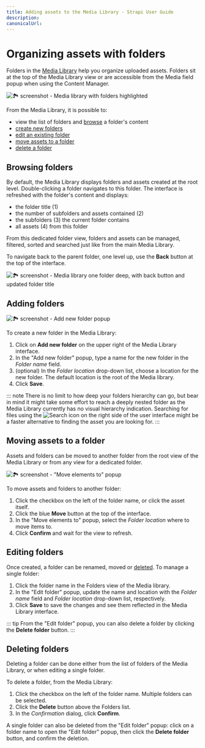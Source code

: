 ```yaml
---
title: Adding assets to the Media Library - Strapi User Guide
description:
canonicalUrl:
---
```


<!-- TODO: update SEO -->

# Organizing assets with folders

Folders in the [Media Library](/user-docs/latest/media-library/introduction-to-media-library.md) help you organize uploaded assets. Folders sit at the top of the Media Library view or are accessible from the Media field popup when using the Content Manager.

![🏞 screenshot - Media library with folders highlighted]()

From the Media Library, it is possible to:

- view the list of folders and [browse](#browsing-folders) a folder's content
- [create new folders](#adding-folders)
- [edit an existing folder](#editing-folders)
- [move assets to a folder](#moving-assets-to-a-folder)
- [delete a folder](#deleting-folders)

## Browsing folders

By default, the Media Library displays folders and assets created at the root level. Double-clicking a folder navigates to this folder. The interface is refreshed with the folder's content and displays:

- the folder title (1)
- the number of subfolders and assets contained (2)
- the subfolders (3) the current folder contains
- all assets (4) from this folder

From this dedicated folder view, folders and assets can be managed, filtered, sorted and searched just like from the main Media Library.

To navigate back to the parent folder, one level up, use the **Back** button at the top of the interface.

![🏞 screenshot - Media library one folder deep, with back button and updated folder title]()

## Adding folders

![🏞 screenshot - Add new folder popup]()

To create a new folder in the Media Library:

1. Click on **Add new folder** on the upper right of the Media Library interface.
2. In the "Add new folder" popup, type a name for the new folder in the _Folder name_ field.
3. (optional) In the _Folder location_ drop-down list, choose a location for the new folder. The default location is the root of the Media library.
4. Click **Save**.

::: note
There is no limit to how deep your folders hierarchy can go, but bear in mind it might take some effort to reach a deeply nested folder as the Media Library currently has no visual hierarchy indication. Searching for files using the ![Search icon](../assets/icons/search.svg) on the right side of the user interface might be a faster alternative to finding the asset you are looking for.
:::

## Moving assets to a folder

Assets and folders can be moved to another folder from the root view of the Media Library or from any view for a dedicated folder.

![🏞 screenshot - "Move elements to" popup]()

To move assets and folders to another folder:

1. Click the checkbox on the left of the folder name, or click the asset itself.
2. Click the blue **Move** button at the top of the interface.
3. In the "Move elements to" popup, select the _Folder location_ where to move items to.
4. Click **Confirm** and wait for the view to refresh.

## Editing folders

Once created, a folder can be renamed, moved or [deleted](#deleting-folders). To manage a single folder:

1. Click the folder name in the Folders view of the Media library.
2. In the "Edit folder" popup, update the name and location with the _Folder name_ field and _Folder location_ drop-down list, respectively.
3. Click **Save** to save the changes and see them reflected in the Media Library interface.

::: tip
From the "Edit folder" popup, you can also delete a folder by clicking the **Delete folder** button.
:::

## Deleting folders

Deleting a folder can be done either from the list of folders of the Media Library, or when editing a single folder.

To delete a folder, from the Media Library:

1. Click the checkbox on the left of the folder name. Multiple folders can be selected.
2. Click the **Delete** button above the Folders list.
3. In the _Confirmation_ dialog, click **Confirm**.

A single folder can also be deleted from the "Edit folder" popup: click on a folder name to open the "Edit folder" popup, then click the **Delete folder** button, and confirm the deletion.

